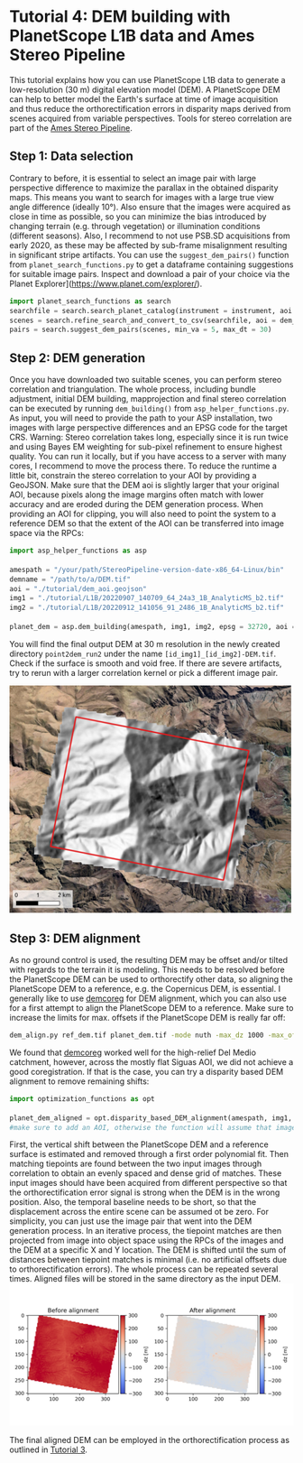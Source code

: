 # Tutorial 4: DEM building with PlanetScope L1B data and Ames Stereo Pipeline

This tutorial explains how you can use PlanetScope L1B data to generate a low-resolution (30 m) digital elevation model (DEM). A PlanetScope DEM can help to better model the Earth's surface at time of image acquisition and thus reduce the orthorectification errors in disparity maps derived from scenes acquired from variable perspectives. Tools for stereo correlation are part of the [Ames Stereo Pipeline](https://stereopipeline.readthedocs.io/en/latest/index.html).

## Step 1: Data selection

Contrary to before, it is essential to select an image pair with large perspective difference to maximize the parallax in the obtained disparity maps. This means you want to search for images with a large true view angle difference (ideally 10°). Also ensure that the images were acquired as close in time as possible, so you can minimize the bias introduced by changing terrain (e.g. through vegetation) or illumination conditions (different seasons). Also, I recommend to not use PSB.SD acquisitions from early 2020, as these may be affected by sub-frame misalignment resulting in significant stripe artifacts. You can use the `suggest_dem_pairs()` function from `planet_search_functions.py` to get a dataframe containing suggestions for suitable image pairs. Inspect and download a pair of your choice via the Planet Explorer](https://www.planet.com/explorer/).

``` python
import planet_search_functions as search
searchfile = search.search_planet_catalog(instrument = instrument, aoi = dem_aoi, cloud_cover_max=0.1, date_start = "2020-03-01", date_stop = "2023-06-30")
scenes = search.refine_search_and_convert_to_csv(searchfile, aoi = dem_aoi, instrument = instrument, min_overlap = 99)
pairs = search.suggest_dem_pairs(scenes, min_va = 5, max_dt = 30)
```

## Step 2: DEM generation

Once you have downloaded two suitable scenes, you can perform stereo correlation and triangulation. The whole process, including bundle adjustment, initial DEM building, mapprojection and final stereo correlation can be executed by running `dem_building()` from `asp_helper_functions.py`. As input, you will need to provide the path to your ASP installation, two images with large perspective differences and an EPSG code for the target CRS. Warning: Stereo correlation takes long, especially since it is run twice and using Bayes EM weighting for sub-pixel refinement to ensure highest quality. You can run it locally, but if you have access to a server with many cores, I recommend to move the process there. To reduce the runtime a little bit, constrain the stereo correlation to your AOI by providing a GeoJSON. Make sure that the DEM aoi is slightly larger that your original AOI, because pixels along the image margins often match with lower accuracy and are eroded during the DEM generation process. When providing an AOI for clipping, you will also need to point the system to a reference DEM so that the extent of the AOI can be transferred into image space via the RPCs:

``` python
import asp_helper_functions as asp

amespath = "/your/path/StereoPipeline-version-date-x86_64-Linux/bin"
demname = "/path/to/a/DEM.tif"
aoi = "./tutorial/dem_aoi.geojson"
img1 = "./tutorial/L1B/20220907_140709_64_24a3_1B_AnalyticMS_b2.tif"
img2 = "./tutorial/L1B/20220912_141056_91_2486_1B_AnalyticMS_b2.tif"

planet_dem = asp.dem_building(amespath, img1, img2, epsg = 32720, aoi = aoi, refdem = demname)

```

You will find the final output DEM at 30 m resolution in the newly created directory `point2dem_run2` under the name `[id_img1]_[id_img2]-DEM.tif`. Check if the surface is smooth and void free. If there are severe artifacts, try to rerun with a larger correlation kernel or pick a different image pair.

<img src='./figures/dem_hs.jpeg' width='500'>

## Step 3: DEM alignment

As no ground control is used, the resulting DEM may be offset and/or tilted with regards to the terrain it is modeling. This needs to be resolved before the PlanetScope DEM can be used to orthorectify other data, so aligning the PlanetScope DEM to a reference, e.g. the Copernicus DEM, is essential. I generally like to use [demcoreg](https://github.com/dshean/demcoreg) for DEM alignment, which you can also use for a first attempt to align the PlanetScope DEM to a reference. Make sure to increase the limits for max. offsets if the PlanetScope DEM is really far off: 
``` bash
dem_align.py ref_dem.tif planet_dem.tif -mode nuth -max_dz 1000 -max_offset 500
```

We found that [demcoreg](https://github.com/dshean/demcoreg) worked well for the high-relief Del Medio catchment, however, across the mostly flat Siguas AOI, we did not achieve a good coregistration. If that is the case, you can try a disparity based DEM alignment to remove remaining shifts:
``` python
import optimization_functions as opt

planet_dem_aligned = opt.disparity_based_DEM_alignment(amespath, img1, img2, planet_dem, demname, epsg = 32720, aoi = aoi, iterations = 3)
#make sure to add an AOI, otherwise the function will assume that images are pre-clipped
```
First, the vertical shift between the PlanetScope DEM and a reference surface is estimated and removed through a first order polynomial fit. Then matching tiepoints are found between the two input images through correlation to obtain an evenly spaced and dense grid of matches. These input images should have been acquired from different perspective so that the orthorectification error signal is strong when the DEM is in the wrong position. Also, the temporal baseline needs to be short, so that the displacement across the entire scene can be assumed ot be zero. For simplicity, you can just use the image pair that went into the DEM generation process. In an iterative process, the tiepoint matches are then projected from image into object space using the RPCs of the images and the DEM at a specific X and Y location. The DEM is shifted until the sum of distances between tiepoint matches is minimal (i.e. no artificial offsets due to orthorectification errors). The whole process can be repeated several times. Aligned files will be stored in the same directory as the input DEM.
<img src='./figures/alignment.png'>

The final aligned DEM can be employed in the orthorectification process as outlined in [Tutorial 3](./tutorial/Tutorial3_Offset_Tracking_L1B.md).

